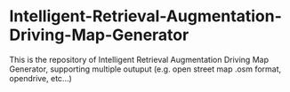 # Intelligent-Retrieval-Augmentation-Driving-Map-Generator
This is the repository of Intelligent Retrieval Augmentation Driving Map Generator, supporting multiple outuput (e.g. open street map .osm format, opendrive, etc...)
